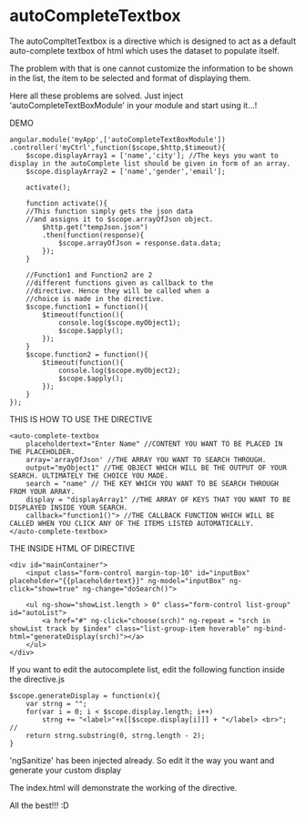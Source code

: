 # autoCompleteTextbox

The autoCompltetTextbox is a directive which is designed to act as a default auto-complete textbox of html which uses the dataset to populate itself.

The problem with that is one cannot customize the information to be shown in the list, the item to be selected and format of displaying them.

Here all these problems are solved. Just inject 'autoCompleteTextBoxModule' in your module and start using it...!


DEMO

	angular.module('myApp',['autoCompleteTextBoxModule'])
	.controller('myCtrl',function($scope,$http,$timeout){
		$scope.displayArray1 = ['name','city']; //The keys you want to display in the autoComplete list should be given in form of an array.
		$scope.displayArray2 = ['name','gender','email'];

		activate();

		function activate(){
		//This function simply gets the json data 
		//and assigns it to $scope.arrayOfJson object.
			$http.get("tempJson.json")
			.then(function(response){
				$scope.arrayOfJson = response.data.data;
			});
		}

		//Function1 and Function2 are 2 
		//different functions given as callback to the
		//directive. Hence they will be called when a
		//choice is made in the directive.
		$scope.function1 = function(){
			$timeout(function(){
				console.log($scope.myObject1);
				$scope.$apply();
			});
		}
		$scope.function2 = function(){
			$timeout(function(){
				console.log($scope.myObject2);
				$scope.$apply();
			});
		}
	});
			

THIS IS HOW TO USE THE DIRECTIVE


	<auto-complete-textbox 
		placeholdertext="Enter Name" //CONTENT YOU WANT TO BE PLACED IN THE PLACEHOLDER. 
		array='arrayOfJson' //THE ARRAY YOU WANT TO SEARCH THROUGH.
		output="myObject1" //THE OBJECT WHICH WILL BE THE OUTPUT OF YOUR SEARCH. ULTIMATELY THE CHOICE YOU MADE.
		search = "name" // THE KEY WHICH YOU WANT TO BE SEARCH THROUGH FROM YOUR ARRAY.
		display = "displayArray1" //THE ARRAY OF KEYS THAT YOU WANT TO BE DISPLAYED INSIDE YOUR SEARCH.
		callback="function1()"> //THE CALLBACK FUNCTION WHICH WILL BE CALLED WHEN YOU CLICK ANY OF THE ITEMS LISTED AUTOMATICALLY.
	</auto-complete-textbox>





THE INSIDE HTML OF DIRECTIVE

	<div id="mainContainer">
		<input class="form-control margin-top-10" id="inputBox" placeholder="{{placeholdertext}}" ng-model="inputBox" ng-click="show=true" ng-change="doSearch()">

		<ul ng-show="showList.length > 0" class="form-control list-group" id="autoList">
			<a href="#" ng-click="choose(srch)" ng-repeat = "srch in showList track by $index" class="list-group-item hoverable" ng-bind-html="generateDisplay(srch)"></a>
		</ul>
	</div>



If you want to edit the autocomplete list, edit the following function inside the directive.js

	$scope.generateDisplay = function(x){
		var strng = "";
		for(var i = 0; i < $scope.display.length; i++)
			strng += "<label>"+x[[$scope.display[i]]] + "</label> <br>"; // 
		return strng.substring(0, strng.length - 2);
	}
			
'ngSanitize' has been injected already. So edit it the way you want and generate your custom display



The index.html will demonstrate the working of the directive.

All the best!!! :D
